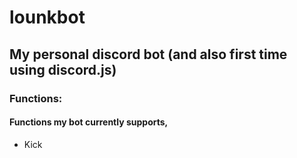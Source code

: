 # lounkbot
## My personal discord bot (and also first time using discord.js)

### Functions:
#### Functions my bot currently supports,
- Kick

